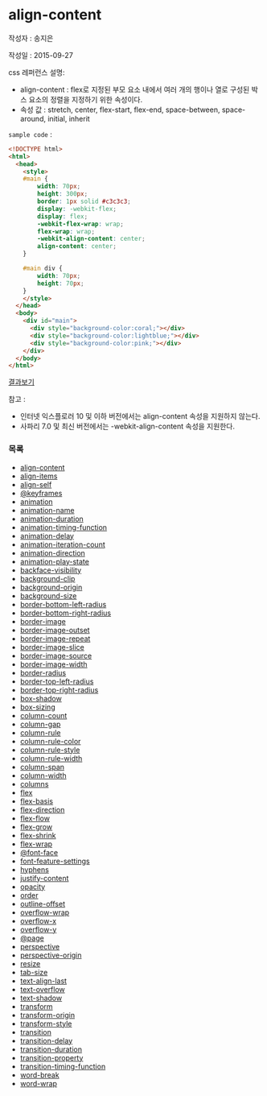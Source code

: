 # align-content

작성자 : 송지은

작성일 : 2015-09-27

css 레퍼런스 설명: 
- align-content : flex로 지정된 부모 요소 내에서 여러 개의 행이나 열로 구성된 박스 요소의 정렬을 지정하기 위한 속성이다.
- 속성 값 : stretch, center, flex-start, flex-end, space-between, space-around, initial, inherit

`sample code` : 

```html
<!DOCTYPE html>
<html>
  <head>
    <style>
    #main {
        width: 70px;
        height: 300px;
        border: 1px solid #c3c3c3;
        display: -webkit-flex;
        display: flex;
        -webkit-flex-wrap: wrap;
        flex-wrap: wrap;
        -webkit-align-content: center;
        align-content: center;
    }

    #main div {
        width: 70px;
        height: 70px;
    }
    </style>
  </head>
  <body>
    <div id="main">
      <div style="background-color:coral;"></div>
      <div style="background-color:lightblue;"></div>
      <div style="background-color:pink;"></div>
    </div>
  </body>
</html>
```

[결과보기](http://www.w3schools.com/cssref/tryit.asp?filename=trycss3_align-content)


참고 : 
- 인터넷 익스플로러 10 및 이하 버전에서는 align-content 속성을 지원하지 않는다.
- 사파리 7.0 및 최신 버전에서는 -webkit-align-content 속성을 지원한다.

### 목록
* [align-content](align-content.md)
* [align-items](align-items.md)
* [align-self](align-self.md)
* [@keyframes](@keyframes.md)
* [animation](animation.md)
* [animation-name](animation-name.md)
* [animation-duration](animation-duration.md)
* [animation-timing-function](animation-timing-function.md)
* [animation-delay](animation-delay.md)
* [animation-iteration-count](animation-iteration-count.md)
* [animation-direction](animation-direction.md)
* [animation-play-state](animation-play-state.md)
* [backface-visibility](backface-visibility.md)
* [background-clip](background-clip.md)
* [background-origin](background-origin.md)
* [background-size](background-size.md)
* [border-bottom-left-radius](border-bottom-left-radius.md)
* [border-bottom-right-radius](border-bottom-right-radius.md)
* [border-image](border-image.md)
* [border-image-outset](border-image-outset.md)
* [border-image-repeat](border-image-repeat.md)
* [border-image-slice](border-image-slice.md)
* [border-image-source](border-image-source.md)
* [border-image-width](border-image-width.md)
* [border-radius](border-radius.md)
* [border-top-left-radius](border-top-left-radius.md)
* [border-top-right-radius](border-top-right-radius.md)
* [box-shadow](box-shadow.md)
* [box-sizing](box-sizing.md)
* [column-count](column-count.md)
* [column-gap](column-gap.md)
* [column-rule](column-rule.md)
* [column-rule-color](column-rule-color.md)
* [column-rule-style](column-rule-style.md)
* [column-rule-width](column-rule-width.md)
* [column-span](column-span.md)
* [column-width](column-width.md)
* [columns](columns.md)
* [flex](flex.md)
* [flex-basis](flex-basis.md)
* [flex-direction](flex-direction.md)
* [flex-flow](flex-flow.md)
* [flex-grow](flex-grow.md)
* [flex-shrink](flex-shrink.md)
* [flex-wrap](flex-wrap.md)
* [@font-face](@font-face.md)
* [font-feature-settings](font-feature-settings.md)
* [hyphens](hyphens.md)
* [justify-content](justify-content.md)
* [opacity](opacity.md)
* [order](order.md)
* [outline-offset](outline-offset.md)
* [overflow-wrap](overflow-wrap.md)
* [overflow-x](overflow-x.md)
* [overflow-y](overflow-y.md)
* [@page](@page.md)
* [perspective](perspective.md)
* [perspective-origin](perspective-origin.md)
* [resize](resize.md)
* [tab-size](tab-size.md)
* [text-align-last](text-align-last.md)
* [text-overflow](text-overflow.md)
* [text-shadow](text-shadow.md)
* [transform](transform.md)
* [transform-origin](transform-origin.md)
* [transform-style](transform-style.md)
* [transition](transition.md)
* [transition-delay](transition-delay.md)
* [transition-duration](transition-duration.md)
* [transition-property](transition-property.md)
* [transition-timing-function](transition-timing-function.md)
* [word-break](word-break.md)
* [word-wrap](word-wrap.md)